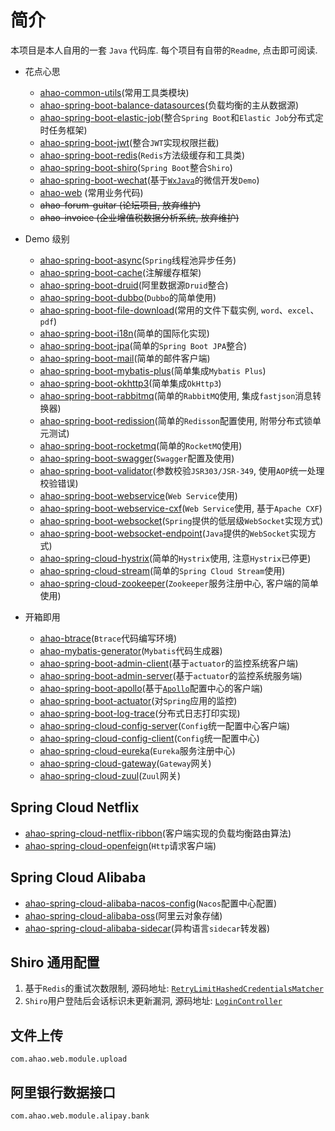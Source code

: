 # 简介
本项目是本人自用的一套 `Java` 代码库. 每个项目有自带的`Readme`, 点击即可阅读.

- 花点心思
  - [ahao-common-utils](https://github.com/Ahaochan/ahao-common-utils)(常用工具类模块)
  - [ahao-spring-boot-balance-datasources](./ahao-spring-boot-balance-datasources)(负载均衡的主从数据源)
  - [ahao-spring-boot-elastic-job](./ahao-spring-boot-elastic-job)(整合`Spring Boot`和`Elastic Job`分布式定时任务框架)
  - [ahao-spring-boot-jwt](./ahao-spring-boot-jwt)(整合`JWT`实现权限拦截)
  - [ahao-spring-boot-redis](./ahao-spring-boot-redis)(`Redis`方法级缓存和工具类)
  - [ahao-spring-boot-shiro](./ahao-spring-boot-shiro)(`Spring Boot`整合`Shiro`)
  - [ahao-spring-boot-wechat](./ahao-spring-boot-wechat)(基于[`WxJava`](https://github.com/Wechat-Group/WxJava)的微信开发`Demo`)
  - [ahao-web](./ahao-web) (常用业务代码)
  - ~~ahao-forum-guitar (论坛项目, 放弃维护)~~
  - ~~ahao-invoice (企业增值税数据分析系统, 放弃维护)~~
  
- Demo 级别
  - [ahao-spring-boot-async](./ahao-spring-boot-async)(`Spring`线程池异步任务)
  - [ahao-spring-boot-cache](./ahao-spring-boot-cache)(注解缓存框架)
  - [ahao-spring-boot-druid](./ahao-spring-boot-druid)(阿里数据源`Druid`整合)
  - [ahao-spring-boot-dubbo](./ahao-spring-boot-dubbo)(`Dubbo`的简单使用)
  - [ahao-spring-boot-file-download](./ahao-spring-boot-file-download)(常用的文件下载实例, `word`、`excel`、`pdf`)
  - [ahao-spring-boot-i18n](./ahao-spring-boot-i18n)(简单的国际化实现)
  - [ahao-spring-boot-jpa](./ahao-spring-boot-jpa)(简单的`Spring Boot JPA`整合)
  - [ahao-spring-boot-mail](./ahao-spring-boot-mail)(简单的邮件客户端)
  - [ahao-spring-boot-mybatis-plus](./ahao-spring-boot-mybatis-plus)(简单集成`Mybatis Plus`)
  - [ahao-spring-boot-okhttp3](./ahao-spring-boot-okhttp3)(简单集成`OkHttp3`)
  - [ahao-spring-boot-rabbitmq](./ahao-spring-boot-rabbitmq)(简单的`RabbitMQ`使用, 集成`fastjson`消息转换器)
  - [ahao-spring-boot-redission](./ahao-spring-boot-redission)(简单的`Redisson`配置使用, 附带分布式锁单元测试)
  - [ahao-spring-boot-rocketmq](./ahao-spring-boot-rocketmq)(简单的`RocketMQ`使用)
  - [ahao-spring-boot-swagger](./ahao-spring-boot-swagger)(`Swagger`配置及使用)
  - [ahao-spring-boot-validator](./ahao-spring-boot-validator)(参数校验`JSR303/JSR-349`, 使用`AOP`统一处理校验错误)
  - [ahao-spring-boot-webservice](./ahao-spring-boot-webservice)(`Web Service`使用)
  - [ahao-spring-boot-webservice-cxf](./ahao-spring-boot-webservice-cxf)(`Web Service`使用, 基于`Apache CXF`)
  - [ahao-spring-boot-websocket](./ahao-spring-boot-websocket)(`Spring`提供的低层级`WebSocket`实现方式)
  - [ahao-spring-boot-websocket-endpoint](./ahao-spring-boot-websocket-endpoint)(`Java`提供的`WebSocket`实现方式)
  - [ahao-spring-cloud-hystrix](./ahao-spring-cloud-hystrix)(简单的`Hystrix`使用, 注意`Hystrix`已停更)
  - [ahao-spring-cloud-stream](./ahao-spring-cloud-stream)(简单的`Spring Cloud Stream`使用)
  - [ahao-spring-cloud-zookeeper](./ahao-spring-cloud-zookeeper)(`Zookeeper`服务注册中心, 客户端的简单使用)
  
- 开箱即用
  - [ahao-btrace](./ahao-btrace)(`Btrace`代码编写环境)
  - [ahao-mybatis-generator](./ahao-mybatis-generator)(`Mybatis`代码生成器)
  - [ahao-spring-boot-admin-client](./ahao-spring-boot-admin-client)(基于`actuator`的监控系统客户端)
  - [ahao-spring-boot-admin-server](./ahao-spring-boot-admin-server)(基于`actuator`的监控系统服务端)
  - [ahao-spring-boot-apollo](./ahao-spring-boot-apollo)(基于[`Apollo`](https://github.com/ctripcorp/apollo)配置中心的客户端)
  - [ahao-spring-boot-actuator](./ahao-spring-boot-actuator)(对`Spring`应用的监控)
  - [ahao-spring-boot-log-trace](./ahao-spring-boot-log-trace)(分布式日志打印实现)
  - [ahao-spring-cloud-config-server](./ahao-spring-cloud-config-server)(`Config`统一配置中心客户端)
  - [ahao-spring-cloud-config-client](./ahao-spring-cloud-config-client)(`Config`统一配置中心)
  - [ahao-spring-cloud-eureka](./ahao-spring-cloud-eureka)(`Eureka`服务注册中心)
  - [ahao-spring-cloud-gateway](./ahao-spring-cloud-gateway)(`Gateway`网关)
  - [ahao-spring-cloud-zuul](./ahao-spring-cloud-zuul)(`Zuul`网关)
  
## Spring Cloud Netflix
- [ahao-spring-cloud-netflix-ribbon](./ahao-spring-cloud-netflix-ribbon)(客户端实现的负载均衡路由算法)
- [ahao-spring-cloud-openfeign](./ahao-spring-cloud-openfeign)(`Http`请求客户端)

## Spring Cloud Alibaba
- [ahao-spring-cloud-alibaba-nacos-config](./ahao-spring-cloud-alibaba-nacos-config)(`Nacos`配置中心配置)
- [ahao-spring-cloud-alibaba-oss](./ahao-spring-cloud-alibaba-oss)(阿里云对象存储)
- [ahao-spring-cloud-alibaba-sidecar](./ahao-spring-cloud-alibaba-sidecar)(异构语言`sidecar`转发器)

## Shiro 通用配置
1. 基于`Redis`的重试次数限制, 源码地址: [`RetryLimitHashedCredentialsMatcher`](https://github.com/Ahaochan/project/blob/master/ahao-web/src/main/java/com/ahao/rbac/shiro/credential/RetryLimitHashedCredentialsMatcher.java)
2. `Shiro`用户登陆后会话标识未更新漏洞, 源码地址: [`LoginController`](https://github.com/Ahaochan/project/blob/master/ahao-web/src/main/java/com/ahao/rbac/shiro/LoginController.java#L86-L114)

## 文件上传
`com.ahao.web.module.upload`

## 阿里银行数据接口
`com.ahao.web.module.alipay.bank`
